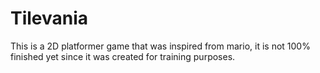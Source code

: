 # Tilevania
This is a 2D platformer game that was inspired from mario, it is not 100% finished yet since it was created for training purposes. 
